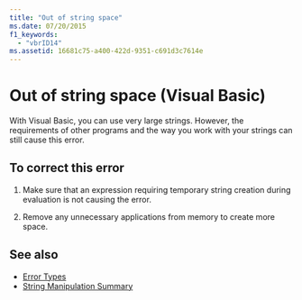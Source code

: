 ```yaml
---
title: "Out of string space"
ms.date: 07/20/2015
f1_keywords: 
  - "vbrID14"
ms.assetid: 16681c75-a400-422d-9351-c691d3c7614e
---
```

# Out of string space (Visual Basic)
With Visual Basic, you can use very large strings. However, the requirements of other programs and the way you work with your strings can still cause this error.  
  
## To correct this error  
  
1. Make sure that an expression requiring temporary string creation during evaluation is not causing the error.  
  
2. Remove any unnecessary applications from memory to create more space.  
  
## See also

- [Error Types](../../programming-guide/language-features/error-types.md)
- [String Manipulation Summary](../keywords/string-manipulation-summary.md)
